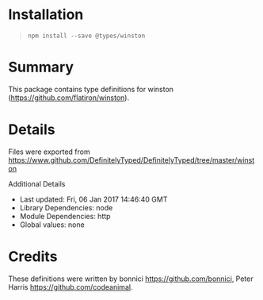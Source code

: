 # Installation
> `npm install --save @types/winston`

# Summary
This package contains type definitions for winston (https://github.com/flatiron/winston).

# Details
Files were exported from https://www.github.com/DefinitelyTyped/DefinitelyTyped/tree/master/winston

Additional Details
 * Last updated: Fri, 06 Jan 2017 14:46:40 GMT
 * Library Dependencies: node
 * Module Dependencies: http
 * Global values: none

# Credits
These definitions were written by bonnici <https://github.com/bonnici>, Peter Harris <https://github.com/codeanimal>.
